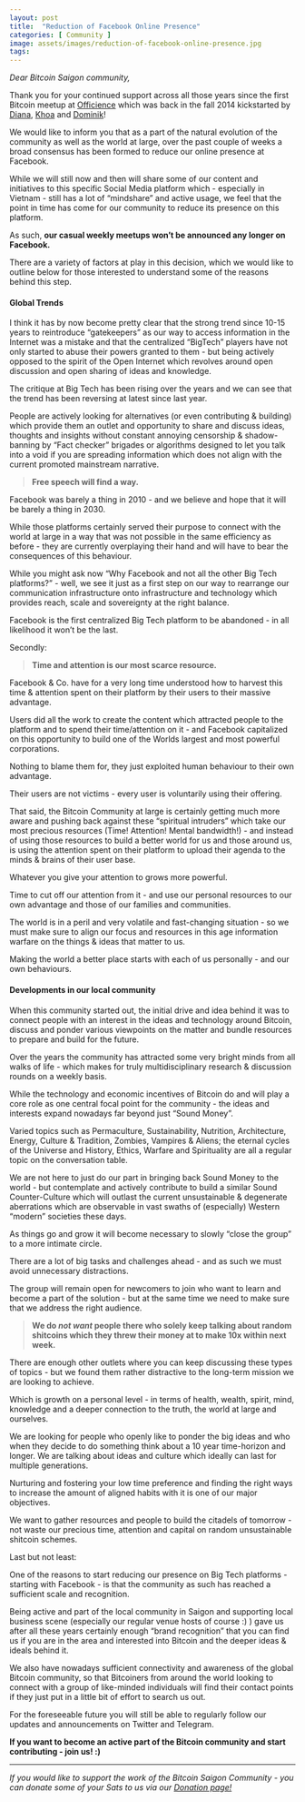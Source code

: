 ```yaml
---
layout: post
title:  "Reduction of Facebook Online Presence"
categories: [ Community ]
image: assets/images/reduction-of-facebook-online-presence.jpg
tags: 
---
```

*Dear Bitcoin Saigon community,*

Thank you for your continued support across all those years since the first Bitcoin meetup at [Officience](https://officience.com/) which was back in the fall 2014 kickstarted by [Diana](https://twitter.com/DHQNgo), [Khoa](https://twitter.com/dkhoatr) and [Dominik](http://www.twitter.com/DominikWeil)!

We would like to inform you that as a part of the natural evolution of the community as well as the world at large, over the past couple of weeks a broad consensus has been formed to reduce our online presence at Facebook.

While we will still now and then will share some of our content and initiatives to this specific Social Media platform which - especially in Vietnam - still has a lot of “mindshare” and active usage, we feel that the point in time has come for our community to reduce its presence on this platform.

As such, **our casual weekly meetups won’t be announced any longer on Facebook.**

There are a variety of factors at play in this decision, which we would like to outline below for those interested to understand some of the reasons behind this step.

#### Global Trends

I think it has by now become pretty clear that the strong trend since 10-15 years to reintroduce “gatekeepers” as our way to access information in the Internet was a mistake and that the centralized “BigTech” players have not only started to abuse their powers granted to them - but being actively opposed to the spirit of the Open Internet which revolves around open discussion and open sharing of ideas and knowledge.

The critique at Big Tech has been rising over the years and we can see that the trend has been reversing at latest since last year.

People are actively looking for alternatives (or even contributing & building) which provide them an outlet and opportunity to share and discuss ideas, thoughts and insights without constant annoying censorship & shadow-banning by “Fact checker” brigades or algorithms designed to let you talk into a void if you are spreading information which does not align with the current promoted mainstream narrative.

> **Free speech will find a way.**

Facebook was barely a thing in 2010 - and we believe and hope that it will be barely a thing in 2030.

While those platforms certainly served their purpose to connect with the world at large in a way that was not possible in the same efficiency as before - they are currently overplaying their hand and will have to bear the consequences of this behaviour.

While you might ask now “Why Facebook and not all the other Big Tech platforms?” - well, we see it just as a first step on our way to rearrange our communication infrastructure onto infrastructure and technology which provides reach, scale and sovereignty at the right balance.

Facebook is the first centralized Big Tech platform to be abandoned - in all likelihood it won’t be the last.

Secondly:

> **Time and attention is our most scarce resource.**

Facebook & Co. have for a very long time understood how to harvest this time & attention spent on their platform by their users to their massive advantage.

Users did all the work to create the content which attracted people to the platform and to spend their time/attention on it - and Facebook capitalized on this opportunity to build one of the Worlds largest and most powerful corporations.

Nothing to blame them for, they just exploited human behaviour to their own advantage.

Their users are not victims - every user is voluntarily using their offering.

That said, the Bitcoin Community at large is certainly getting much more aware and pushing back against these “spiritual intruders” which take our most precious resources (Time! Attention! Mental bandwidth!) - and instead of using those resources to build a better world for us and those around us, is using the attention spent on their platform to upload their agenda to the minds & brains of their user base.

Whatever you give your attention to grows more powerful.

Time to cut off our attention from it - and use our personal resources to our own advantage and those of our families and communities.

The world is in a peril and very volatile and fast-changing situation - so we must make sure to align our focus and resources in this age information warfare on the things & ideas that matter to us.

Making the world a better place starts with each of us personally - and our own behaviours.

#### Developments in our local community

When this community started out, the initial drive and idea behind it was to connect people with an interest in the ideas and technology around Bitcoin, discuss and ponder various viewpoints on the matter and bundle resources to prepare and build for the future.

Over the years the community has attracted some very bright minds from all walks of life - which makes for truly multidisciplinary research & discussion rounds on a weekly basis.

While the technology and economic incentives of Bitcoin do and will play a core role as one central focal point for the community - the ideas and interests expand nowadays far beyond just “Sound Money”.

Varied topics such as Permaculture, Sustainability, Nutrition, Architecture, Energy, Culture & Tradition, Zombies, Vampires & Aliens; the eternal cycles of the Universe and History, Ethics, Warfare and Spirituality are all a regular topic on the conversation table. 

We are not here to just do our part in bringing back Sound Money to the world - but contemplate and actively contribute to build a similar Sound Counter-Culture which will outlast the current unsustainable & degenerate aberrations which are observable in vast swaths of (especially) Western “modern” societies these days.

As things go and grow it will become necessary to slowly “close the group” to a more intimate circle.

There are a lot of big tasks and challenges ahead - and as such we must avoid unnecessary distractions.

The group will remain open for newcomers to join who want to learn and become a part of the solution - but at the same time we need to make sure that we address the right audience.

>**We do *not want* people there who solely keep talking about random shitcoins which they threw their money at to make 10x within next week.**

There are enough other outlets where you can keep discussing these types of topics - but we found them rather distractive to the long-term mission we are looking to achieve.

Which is growth on a personal level - in terms of health, wealth, spirit, mind, knowledge and a deeper connection to the truth, the world at large and ourselves.

We are looking for people who openly like to ponder the big ideas and who when they decide to do something think about a 10 year time-horizon and longer. 
We are talking about ideas and culture which ideally can last for multiple generations.

Nurturing and fostering your low time preference and finding the right ways to increase the amount of aligned habits with it is one of our major objectives.

We want to gather resources and people to build the citadels of tomorrow - not waste our precious time, attention and capital on random unsustainable shitcoin schemes.


Last but not least:

One of the reasons to start reducing our presence on Big Tech platforms - starting with Facebook - is that the community as such has reached a sufficient scale and recognition.

Being active and part of the local community in Saigon and supporting local business scene (especially our regular venue hosts of course :) ) gave us after all these years certainly enough “brand recognition” that you can find us if you are in the area and interested into Bitcoin and the deeper ideas & ideals behind it.

We also have nowadays sufficient connectivity and awareness of the global Bitcoin community, so that Bitcoiners from around the world looking to connect with a group of like-minded individuals will find their contact points if they just put in a little bit of effort to search us out.

For the foreseeable future you will still be able to regularly follow our updates and announcements on Twitter and Telegram.

**If you want to become an active part of the Bitcoin community and start contributing - join us! :)**

---

*If you would like to support the work of the Bitcoin Saigon Community - you can donate some of your Sats to us via our [Donation page!](https://bitcoinsaigon.org/donate-satoshis)*